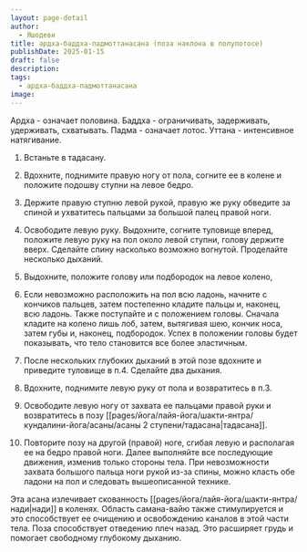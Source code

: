 ```yaml
---
layout: page-detail
author:
  - Яшодеви
title: ардха-баддха-падмоттанасана (поза наклона в полулотосе)
publishDate: 2025-01-15
draft: false
description: 
tags:
  - ардха-баддха-падмоттанасана
image:
---
```

Ардха - означает половина. Баддха - ограничивать, задерживать, удерживать, схватывать. Падма - означает лотос. Уттана - интенсивное натягивание. 

1. Встаньте в тадасану. 

2. Вдохните, поднимите правую ногу от пола, согните ее в колене и положите подошву ступни на левое бедро. 

3. Держите правую ступню левой рукой, правую же руку обведите за спиной и ухватитесь пальцами за большой палец правой ноги. 

4. Освободите левую руку. Выдохните, согните туловище вперед, положите левую руку на пол около левой ступни, голову держите вверх. Сделайте спину насколько возможно вогнутой. Проделайте несколько дыханий. 

5. Выдохните, положите голову или подбородок на левое колено, 

6. Если невозможно расположить на пол всю ладонь, начните с кончиков пальцев, затем постепенно кладите пальцы и, наконец, всю ладонь. Также поступайте и с положением головы. Сначала кладите на колено лишь лоб, затем, вытягивая шею, кончик носа, затем губы и, наконец, подбородок. Успех в положении головы будет показывать, что тело становится все более эластичным. 

7. После нескольких глубоких дыханий в этой позе вдохните и приведите туловище в п.4. Сделайте два дыхания. 

8. Вдохните, поднимите левую руку от пола и возвратитесь в п.3. 

9. Освободите левую ногу от захвата ее пальцами правой руки и возвратитесь в позу [[pages/йога/лайя-йога/шакти-янтра/кундалини-йога/асаны/асаны 2 ступени/тадасана|тадасана]]. 

10. Повторите позу на другой (правой) ноге, сгибая левую и располагая ее на бедро правой ноги. Далее выполняйте все последующие движения, изменив только стороны тела. При невозможности захвата большого пальца ноги рукой из-за спины, можно класть обе ладони на пол и следовать вышеописанной технике. 

Эта асана излечивает скованность [[pages/йога/лайя-йога/шакти-янтра/нади|нади]] в коленях. Область самана-вайю также стимулируется и это способствует ее очищению и освобождению каналов в этой части тела. Поза способствует отведению плеч назад. Это расширяет грудь и помогает свободному глубокому дыханию.